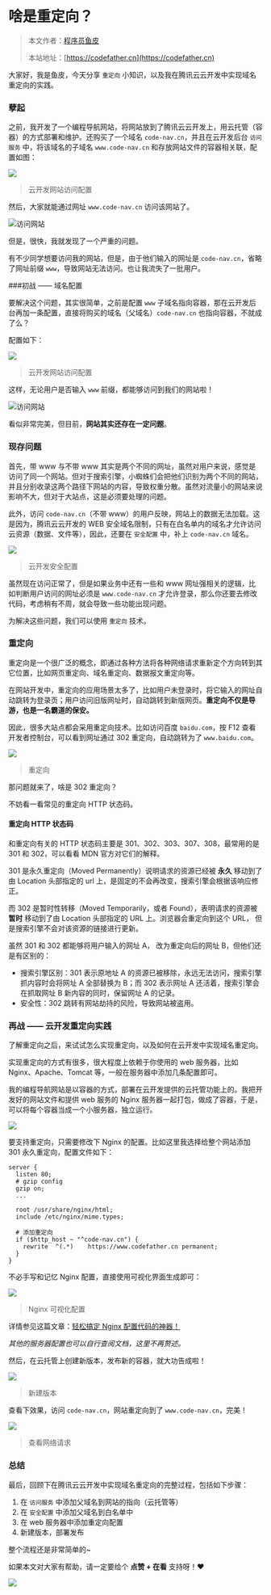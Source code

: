 # 啥是重定向？

> 本文作者：[程序员鱼皮](https://yuyuanweb.feishu.cn/wiki/Abldw5WkjidySxkKxU2cQdAtnah)
>
> 本站地址：[https://codefather.cn](https://codefather.cn)

大家好，我是鱼皮，今天分享 `重定向` 小知识，以及我在腾讯云云开发中实现域名重定向的实践。

### 孽起

之前，我开发了一个编程导航网站，将网站放到了腾讯云云开发上，用云托管（容器）的方式部署和维护。还购买了一个域名 `code-nav.cn`，并且在云开发后台 `访问服务` 中，将该域名的子域名 `www.code-nav.cn` 和存放网站文件的容器相关联，配置如图：

![](https://pic.yupi.icu/5563/202311071347374.png)

> 云开发网站访问配置

然后，大家就能通过网址 `www.code-nav.cn` 访问该网站了。

![](https://pic.yupi.icu/5563/202311071346677.png)访问网站

但是，很快，我就发现了一个严重的问题。

有不少同学想要访问我的网站，但是，由于他们输入的网址是 `code-nav.cn`，省略了网址前缀 `www`，导致网站无法访问。也让我流失了一批用户。

\###初战 —— 域名配置

要解决这个问题，其实很简单，之前是配置 `www` 子域名指向容器，那在云开发后台再加一条配置，直接将购买的域名（父域名）`code-nav.cn` 也指向容器，不就成了么？

配置如下：

![](https://pic.yupi.icu/5563/202311071346087.png)

> 云开发网站访问配置

这样，无论用户是否输入 `www` 前缀，都能够访问到我们的网站啦！

![](https://pic.yupi.icu/5563/202311071346824.png)访问网站

看似非常完美，但目前，**网站其实还存在一定问题**。

### 现存问题

首先，带 www 与不带 www 其实是两个不同的网址，虽然对用户来说，感觉是访问了同一个网站。但对于搜索引擎，小蜘蛛们会把他们识别为两个不同的网站，并且分别收录这两个路径下网站的内容，导致权重分散。虽然对流量小的网站来说影响不大，但对于大站点，这是必须要处理的问题。

此外，访问 `code-nav.cn`（不带 www）的用户反映，网站上的数据无法加载。这是因为，腾讯云云开发的 WEB 安全域名限制，只有在白名单内的域名才允许访问云资源（数据、文件等），因此，还要在 `安全配置` 中，补上 `code-nav.cn` 域名。

![](https://pic.yupi.icu/5563/202311071346212.png)

> 云开发安全配置

虽然现在访问正常了，但是如果业务中还有一些和 www 网址强相关的逻辑，比如判断用户访问的网址必须是 `www.code-nav.cn` 才允许登录，那么你还要去修改代码，考虑稍有不周，就会导致一些功能出现问题。

为解决这些问题，我们可以使用 `重定向` 技术。

### 重定向

重定向是一个很广泛的概念，即通过各种方法将各种网络请求重新定个方向转到其它位置，比如网页重定向、域名重定向、数据报文重定向等。

在网站开发中，重定向的应用场景太多了，比如用户未登录时，将它输入的网址自动跳转为登录页；用户访问旧版网址时，自动跳转到新版网页。**重定向不仅是导游，也是一名霸道的保安。**

因此，很多大站点都会采用重定向技术。比如访问百度 `baidu.com`，按 F12 查看开发者控制台，可以看到网址通过 302 重定向，自动跳转为了 `www.baidu.com`。

![](https://pic.yupi.icu/5563/202311071346576.png)

> 重定向

那问题就来了，啥是 302 重定向？

不妨看一看常见的重定向 HTTP 状态码。

#### 重定向 HTTP 状态码

和重定向有关的 HTTP 状态码主要是 301、302、303、307、308，最常用的是 301 和 302，可以看看 MDN 官方对它们的解释。

301 是永久重定向（Moved Permanently）说明请求的资源已经被 **永久** 移动到了由 Location 头部指定的 url 上，是固定的不会再改变，搜索引擎会根据该响应修正。

而 302 是暂时性转移（Moved Temporarily，或者 Found），表明请求的资源被 **暂时** 移动到了由 Location 头部指定的 URL 上。浏览器会重定向到这个 URL， 但是搜索引擎不会对该资源的链接进行更新。

虽然 301 和 302 都能够将用户输入的网址 A， 改为重定向后的网址 B，但他们还是有区别的：

- 搜索引擎区别：301 表示原地址 A 的资源已被移除，永远无法访问，搜索引擎抓内容时会将网址 A 全部替换为 B；而 302 表示网址 A 还活着，搜索引擎会在抓取网址 B 新内容的同时，保留网址 A 的记录。
- 安全性：302 跳转有网站劫持的风险，导致网站被盗用。

### 再战 —— 云开发重定向实践

了解重定向之后，来试试怎么实现重定向，以及如何在云开发中实现域名重定向。

实现重定向的方式有很多，很大程度上依赖于你使用的 web 服务器，比如 Nginx、Apache、Tomcat 等，一般在服务器中添加几条配置即可。

我的编程导航网站是以容器的方式，部署在云开发提供的云托管功能上的。我把开发好的网站文件和提供 web 服务的 Nginx 服务器一起打包，做成了容器，于是，可以将每个容器当成一个小服务器，独立运行。

![](https://pic.yupi.icu/5563/202311071346574.png)

要支持重定向，只需要修改下 Nginx 的配置。比如这里我选择给整个网站添加 301 永久重定向，配置文件如下：

```
server {
  listen 80;
  # gzip config
  gzip on;
  ...

  root /usr/share/nginx/html;
  include /etc/nginx/mime.types;

  # 添加重定向
  if ($http_host ~ "^code-nav.cn") {
    rewrite  ^(.*)    https://www.codefather.cn permanent;
  }
}
```

不必手写和记忆 Nginx 配置，直接使用可视化界面生成即可：

![](https://pic.yupi.icu/5563/202311071346549.png)

> Nginx 可视化配置

详情参见这篇文章：[轻松搞定 Nginx 配置代码的神器！](https://mp.weixin.qq.com/s?__biz=Mzg2NjU1MjU5Ng==&mid=2247484369&idx=1&sn=da9d7ee4a589cfab9eb7ab0f629f3211&scene=21#wechat_redirect)

*其他的服务器配置也可以自行查阅文档，这里不再赘述。*

然后，在云托管上创建新版本，发布新的容器，就大功告成啦！

![](https://pic.yupi.icu/5563/202311071346106.png)

> 新建版本

查看下效果，访问 `code-nav.cn`，网站重定向到了 `www.code-nav.cn`，完美！

![](https://pic.yupi.icu/5563/202311071346429.png)

> 查看网络请求

### 总结

最后，回顾下在腾讯云云开发中实现域名重定向的完整过程，包括如下步骤：

1. 在 `访问服务` 中添加父域名到网站的指向（云托管等）
2. 在 `安全配置` 中添加父域名到白名单中
3. 在 web 服务器中添加重定向配置
4. 新建版本，部署发布

整个流程还是非常简单的~

如果本文对大家有帮助，请一定要给个 **点赞 + 在看** 支持呀！❤️

![](https://pic.yupi.icu/5563/202311071346681.png)